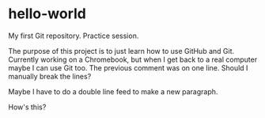 # hello-world
My first Git repository. Practice session.

The purpose of this project is to just learn how to use GitHub and Git. Currently working on a Chromebook, but when I get back to a real computer maybe I can use Git too.
The previous comment was on one line. Should I manually break the lines?

Maybe I have to do a double line feed to make a new paragraph.

How's this?
